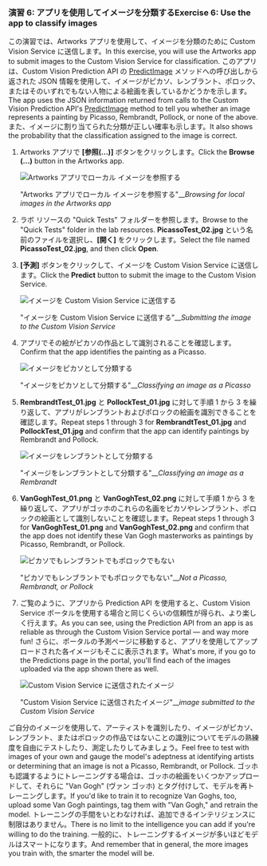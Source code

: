 ### <a name="exercise-6-use-the-app-to-classify-images"></a><span data-ttu-id="f4333-101">演習 6: アプリを使用してイメージを分類する</span><span class="sxs-lookup"><span data-stu-id="f4333-101">Exercise 6: Use the app to classify images</span></span>

<span data-ttu-id="f4333-102">この演習では、Artworks アプリを使用して、イメージを分類のために Custom Vision Service に送信します。</span><span class="sxs-lookup"><span data-stu-id="f4333-102">In this exercise, you will use the Artworks app to submit images to the Custom Vision Service for classification.</span></span> <span data-ttu-id="f4333-103">このアプリは、Custom Vision Prediction API の [PredictImage](https://southcentralus.dev.cognitive.microsoft.com/docs/services/eb68250e4e954d9bae0c2650db79c653/operations/58acd3c1ef062f0344a42814) メソッドへの呼び出しから返された JSON 情報を使用して、イメージがピカソ、レンブラント、ポロック、またはそのいずれでもない人物による絵画を表しているかどうかを示します。</span><span class="sxs-lookup"><span data-stu-id="f4333-103">The app uses the JSON information returned from calls to the Custom Vision Prediction API's [PredictImage](https://southcentralus.dev.cognitive.microsoft.com/docs/services/eb68250e4e954d9bae0c2650db79c653/operations/58acd3c1ef062f0344a42814) method to tell you whether an image represents a painting by Picasso, Rembrandt, Pollock, or none of the above.</span></span> <span data-ttu-id="f4333-104">また、イメージに割り当てられた分類が正しい確率も示します。</span><span class="sxs-lookup"><span data-stu-id="f4333-104">It also shows the probability that the classification assigned to the image is correct.</span></span>

1. <span data-ttu-id="f4333-105">Artworks アプリで **[参照(...)]** ボタンをクリックします。</span><span class="sxs-lookup"><span data-stu-id="f4333-105">Click the **Browse (...)** button in the Artworks app.</span></span> 

    ![Artworks アプリでローカル イメージを参照する](../images/app-click-browse.png)

    <span data-ttu-id="f4333-107">"Artworks アプリでローカル イメージを参照する"__</span><span class="sxs-lookup"><span data-stu-id="f4333-107">_Browsing for local images in the Artworks app_</span></span> 

1. <span data-ttu-id="f4333-108">ラボ リソースの "Quick Tests" フォルダーを参照します。</span><span class="sxs-lookup"><span data-stu-id="f4333-108">Browse to the "Quick Tests" folder in the lab resources.</span></span> <span data-ttu-id="f4333-109">**PicassoTest_02.jpg** という名前のファイルを選択し、**[開く]** をクリックします。</span><span class="sxs-lookup"><span data-stu-id="f4333-109">Select the file named **PicassoTest_02.jpg**, and then click **Open**.</span></span>

1. <span data-ttu-id="f4333-110">**[予測]** ボタンをクリックして、イメージを Custom Vision Service に送信します。</span><span class="sxs-lookup"><span data-stu-id="f4333-110">Click the **Predict** button to submit the image to the Custom Vision Service.</span></span>

    ![イメージを Custom Vision Service に送信する](../images/app-click-predict.png)

    <span data-ttu-id="f4333-112">"イメージを Custom Vision Service に送信する"__</span><span class="sxs-lookup"><span data-stu-id="f4333-112">_Submitting the image to the Custom Vision Service_</span></span> 

1. <span data-ttu-id="f4333-113">アプリでその絵がピカソの作品として識別されることを確認します。</span><span class="sxs-lookup"><span data-stu-id="f4333-113">Confirm that the app identifies the painting as a Picasso.</span></span>

    ![イメージをピカソとして分類する](../images/app-prediction-01.png)

    <span data-ttu-id="f4333-115">"イメージをピカソとして分類する"__</span><span class="sxs-lookup"><span data-stu-id="f4333-115">_Classifying an image as a Picasso_</span></span> 

1. <span data-ttu-id="f4333-116">**RembrandtTest_01.jpg** と **PollockTest_01.jpg** に対して手順 1 から 3 を繰り返して、アプリがレンブラントおよびポロックの絵画を識別できることを確認します。</span><span class="sxs-lookup"><span data-stu-id="f4333-116">Repeat steps 1 through 3 for **RembrandtTest_01.jpg** and **PollockTest_01.jpg** and confirm that the app can identify paintings by Rembrandt and Pollock.</span></span>

    ![イメージをレンブラントとして分類する](../images/app-prediction-02.png)

    <span data-ttu-id="f4333-118">"イメージをレンブラントとして分類する"__</span><span class="sxs-lookup"><span data-stu-id="f4333-118">_Classifying an image as a Rembrandt_</span></span> 

1. <span data-ttu-id="f4333-119">**VanGoghTest_01.png** と **VanGoghTest_02.png** に対して手順 1 から 3 を繰り返して、アプリがゴッホのこれらの名画をピカソやレンブラント、ポロックの絵画として識別しないことを確認します。</span><span class="sxs-lookup"><span data-stu-id="f4333-119">Repeat steps 1 through 3 for **VanGoghTest_01.png** and **VanGoghTest_02.png** and confirm that the app does not identify these Van Gogh masterworks as paintings by Picasso, Rembrandt, or Pollock.</span></span>

    ![ピカソでもレンブラントでもポロックでもない](../images/app-prediction-03.png)

    <span data-ttu-id="f4333-121">"ピカソでもレンブラントでもポロックでもない"__</span><span class="sxs-lookup"><span data-stu-id="f4333-121">_Not a Picasso, Rembrandt, or Pollock_</span></span> 

1. <span data-ttu-id="f4333-122">ご覧のように、アプリから Prediction API を使用すると、Custom Vision Service ポータルを使用する場合と同じくらいの信頼性が得られ、より楽しく行えます。</span><span class="sxs-lookup"><span data-stu-id="f4333-122">As you can see, using the Prediction API from an app is as reliable as through the Custom Vision Service portal — and way more fun!</span></span> <span data-ttu-id="f4333-123">さらに、ポータルの予測ページに移動すると、アプリを使用してアップロードされた各イメージもそこに表示されます。</span><span class="sxs-lookup"><span data-stu-id="f4333-123">What's more, if you go to the Predictions page in the portal, you'll find each of the images uploaded via the app shown there as well.</span></span>
 
    ![Custom Vision Service に送信されたイメージ](../images/portal-all-predictions.png)

    <span data-ttu-id="f4333-125">"Custom Vision Service に送信されたイメージ"__</span><span class="sxs-lookup"><span data-stu-id="f4333-125">_image submitted to the Custom Vision Service_</span></span> 

<span data-ttu-id="f4333-126">ご自分のイメージを使用して、アーティストを識別したり、イメージがピカソ、レンブラント、またはポロックの作品ではないことの識別についてモデルの熟練度を自由にテストしたり、測定したりしてみましょう。</span><span class="sxs-lookup"><span data-stu-id="f4333-126">Feel free to test with images of your own and gauge the model's adeptness at identifying artists or determining that an image is not a Picasso, Rembrandt, or Pollock.</span></span> <span data-ttu-id="f4333-127">ゴッホも認識するようにトレーニングする場合は、ゴッホの絵画をいくつかアップロードして、それらに "Van Gogh" (ヴァン ゴッホ) とタグ付けして、モデルを再トレーニングします。</span><span class="sxs-lookup"><span data-stu-id="f4333-127">If you'd like to train it to recognize Van Goghs, too, upload some Van Gogh paintings, tag them with "Van Gogh," and retrain the model.</span></span> <span data-ttu-id="f4333-128">トレーニングの手間をいとわなければ、追加できるインテリジェンスに制限はありません。</span><span class="sxs-lookup"><span data-stu-id="f4333-128">There is no limit to the intelligence you can add if you're willing to do the training.</span></span> <span data-ttu-id="f4333-129">一般的に、トレーニングするイメージが多いほどモデルはスマートになります。</span><span class="sxs-lookup"><span data-stu-id="f4333-129">And remember that in general, the more images you train with, the smarter the model will be.</span></span>